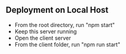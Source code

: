 ## Deployment on Local Host
  - From the root directory, run "npm start"
  - Keep this server running
  - Open the client server
  - From the client folder, run "npm run start"

